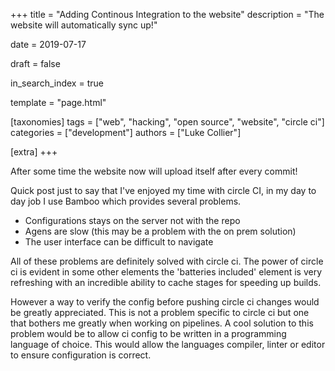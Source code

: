 +++
title = "Adding Continous Integration to the website"
description = "The website will automatically sync up!"

date = 2019-07-17

draft = false 

in_search_index = true

template = "page.html"

[taxonomies]
tags = ["web", "hacking", "open source", "website", "circle ci"]
categories = ["development"]
authors = ["Luke Collier"]

[extra]
+++

After some time the website now will upload itself after every commit!

<!-- more -->

Quick post just to say that I've enjoyed my time with circle CI, in my day to day job I use Bamboo which provides several problems.
- Configurations stays on the server not with the repo
- Agens are slow (this may be a problem with the on prem solution)
- The user interface can be difficult to navigate

All of these problems are definitely solved with circle ci. The power of circle ci is evident in some other elements the 'batteries included' element is very refreshing with an incredible ability to cache stages for speeding up builds.

However a way to verify the config before pushing circle ci changes would be greatly appreciated. This is not a problem specific to circle ci but one that bothers me greatly when working on pipelines. A cool solution to this problem would be to allow ci config to be written in a programming language of choice. This would allow the languages compiler, linter or editor to ensure configuration is correct.
